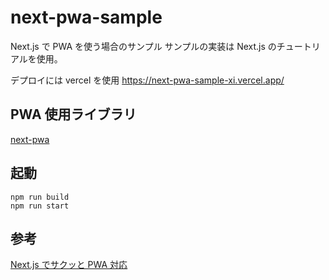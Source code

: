 # next-pwa-sample

Next.js で PWA を使う場合のサンプル
サンプルの実装は Next.js のチュートリアルを使用。

デプロイには vercel を使用
https://next-pwa-sample-xi.vercel.app/

## PWA 使用ライブラリ

[next-pwa](https://github.com/shadowwalker/next-pwa#readme)

## 起動

```
npm run build
npm run start
```

## 参考

[Next.js でサクッと PWA 対応](https://qiita.com/NozomuTsuruta/items/8991707ff549b1552e78)
